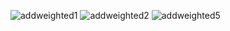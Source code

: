 ![addweighted1](https://github.com/user-attachments/assets/70550720-43a0-44a0-8606-e3c35968fa75)
![addweighted2](https://github.com/user-attachments/assets/280f3471-8f9a-4227-a41f-2e6c41f18388)
![addweighted5](https://github.com/user-attachments/assets/9ad1056d-4045-444f-aa48-6d9cb25215e1)
